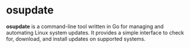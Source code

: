# osupdate

**osupdate** is a command-line tool written in Go for managing and automating Linux system updates. It provides a simple interface to check for, download, and install updates on supported systems.
